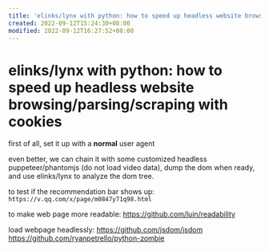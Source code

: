```yaml
---
title: 'elinks/lynx with python: how to speed up headless website browsing/parsing/scraping with cookies'
created: 2022-09-12T15:24:30+08:00
modified: 2022-09-12T16:27:52+08:00
---
```


# elinks/lynx with python: how to speed up headless website browsing/parsing/scraping with cookies

first of all, set it up with a **normal** user agent

even better, we can chain it with some customized headless puppeteer/phantomjs (do not load video data), dump the dom when ready, and use elinks/lynx to analyze the dom tree.

to test if the recommendation bar shows up:
`https://v.qq.com/x/page/m0847y71q98.html`

to make web page more readable:
https://github.com/luin/readability

load webpage headlessly:
https://github.com/jsdom/jsdom
https://github.com/ryanpetrello/python-zombie
